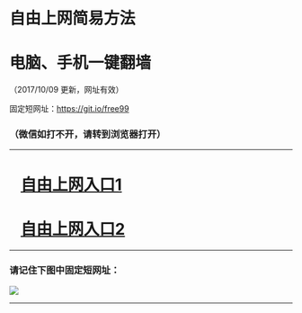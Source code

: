 ﻿# 自由上网简易方法

# 电脑、手机一键翻墙

（2017/10/09 更新，网址有效）

固定短网址：https://git.io/free99

### （微信如打不开，请转到浏览器打开）


***





# &nbsp;&nbsp; <a href="http://ft365822402.fwq-tz-1001.info/fwqtz01.html?t=10090019141 " target="_blank">自由上网入口1</a>
# &nbsp;&nbsp; <a href="http://ft2257621613.fwq-tz-1002.info/fwqtz02.html?t=100900129341 " target="_blank">自由上网入口2</a>
***

### 请记住下图中固定短网址：

<img src="https://s3-us-west-2.amazonaws.com/fwq-1001/yjfq-20170905okok.png" /> 


***

